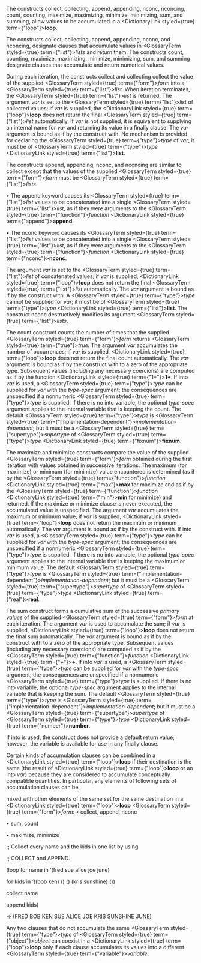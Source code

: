  



The constructs collect, collecting, append, appending, nconc, nconcing, count, counting, maximize, maximizing, minimize, minimizing, sum, and summing, allow values to be accumulated in a <DictionaryLink styled={true} term={"loop"}><b>loop</b></DictionaryLink>. 



The constructs collect, collecting, append, appending, nconc, and nconcing, designate clauses that accumulate values in <GlossaryTerm styled={true} term={"list"}><i>lists</i></GlossaryTerm> and return them. The constructs count, counting, maximize, maximizing, minimize, minimizing, sum, and summing designate clauses that accumulate and return numerical values. 



During each iteration, the constructs collect and collecting collect the value of the supplied <GlossaryTerm styled={true} term={"form"}><i>form</i></GlossaryTerm> into a <GlossaryTerm styled={true} term={"list"}><i>list</i></GlossaryTerm>. When iteration terminates, the <GlossaryTerm styled={true} term={"list"}><i>list</i></GlossaryTerm> is returned. The argument *var* is set to the <GlossaryTerm styled={true} term={"list"}><i>list</i></GlossaryTerm> of collected values; if *var* is supplied, the <DictionaryLink styled={true} term={"loop"}><b>loop</b></DictionaryLink> does not return the final <GlossaryTerm styled={true} term={"list"}><i>list</i></GlossaryTerm> automatically. If *var* is not supplied, it is equivalent to supplying an internal name for *var* and returning its value in a finally clause. The *var* argument is bound as if by the construct with. No mechanism is provided for declaring the <GlossaryTerm styled={true} term={"type"}><i>type</i></GlossaryTerm> of *var*; it must be of <GlossaryTerm styled={true} term={"type"}><i>type</i></GlossaryTerm> <DictionaryLink styled={true} term={"list"}><b>list</b></DictionaryLink>. 



The constructs append, appending, nconc, and nconcing are similar to collect except that the values of the supplied <GlossaryTerm styled={true} term={"form"}><i>form</i></GlossaryTerm> must be <GlossaryTerm styled={true} term={"list"}><i>lists</i></GlossaryTerm>. 







 



 



*•* The append keyword causes its <GlossaryTerm styled={true} term={"list"}><i>list</i></GlossaryTerm> values to be concatenated into a single <GlossaryTerm styled={true} term={"list"}><i>list</i></GlossaryTerm>, as if they were arguments to the <GlossaryTerm styled={true} term={"function"}><i>function</i></GlossaryTerm> <DictionaryLink styled={true} term={"append"}><b>append</b></DictionaryLink>. 



*•* The nconc keyword causes its <GlossaryTerm styled={true} term={"list"}><i>list</i></GlossaryTerm> values to be concatenated into a single <GlossaryTerm styled={true} term={"list"}><i>list</i></GlossaryTerm>, as if they were arguments to the <GlossaryTerm styled={true} term={"function"}><i>function</i></GlossaryTerm> <DictionaryLink styled={true} term={"nconc"}><b>nconc</b></DictionaryLink>. 



The argument *var* is set to the <GlossaryTerm styled={true} term={"list"}><i>list</i></GlossaryTerm> of concatenated values; if *var* is supplied, <DictionaryLink styled={true} term={"loop"}><b>loop</b></DictionaryLink> does not return the final <GlossaryTerm styled={true} term={"list"}><i>list</i></GlossaryTerm> automatically. The *var* argument is bound as if by the construct with. A <GlossaryTerm styled={true} term={"type"}><i>type</i></GlossaryTerm> cannot be supplied for *var*; it must be of <GlossaryTerm styled={true} term={"type"}><i>type</i></GlossaryTerm> <DictionaryLink styled={true} term={"list"}><b>list</b></DictionaryLink>. The construct nconc destructively modifies its argument <GlossaryTerm styled={true} term={"list"}><i>lists</i></GlossaryTerm>. 



The count construct counts the number of times that the supplied <GlossaryTerm styled={true} term={"form"}><i>form</i></GlossaryTerm> returns <GlossaryTerm styled={true} term={"true"}><i>true</i></GlossaryTerm>. The argument *var* accumulates the number of occurrences; if *var* is supplied, <DictionaryLink styled={true} term={"loop"}><b>loop</b></DictionaryLink> does not return the final count automatically. The *var* argument is bound as if by the construct with to a zero of the appropriate type. Subsequent values (including any necessary coercions) are computed as if by the function <DictionaryLink styled={true} term={"1+"}><b>1+</b></DictionaryLink>. If into *var* is used, a <GlossaryTerm styled={true} term={"type"}><i>type</i></GlossaryTerm> can be supplied for *var* with the *type-spec* argument; the consequences are unspecified if a nonnumeric <GlossaryTerm styled={true} term={"type"}><i>type</i></GlossaryTerm> is supplied. If there is no into variable, the optional *type-spec* argument applies to the internal variable that is keeping the count. The default <GlossaryTerm styled={true} term={"type"}><i>type</i></GlossaryTerm> is <GlossaryTerm styled={true} term={"implementation-dependent"}><i>implementation-dependent</i></GlossaryTerm>; but it must be a <GlossaryTerm styled={true} term={"supertype"}><i>supertype</i></GlossaryTerm> of <GlossaryTerm styled={true} term={"type"}><i>type</i></GlossaryTerm> <DictionaryLink styled={true} term={"fixnum"}><b>fixnum</b></DictionaryLink>. 



The maximize and minimize constructs compare the value of the supplied <GlossaryTerm styled={true} term={"form"}><i>form</i></GlossaryTerm> obtained during the first iteration with values obtained in successive iterations. The maximum (for maximize) or minimum (for minimize) value encountered is determined (as if by the <GlossaryTerm styled={true} term={"function"}><i>function</i></GlossaryTerm> <DictionaryLink styled={true} term={"max"}><b>max</b></DictionaryLink> for maximize and as if by the <GlossaryTerm styled={true} term={"function"}><i>function</i></GlossaryTerm> <DictionaryLink styled={true} term={"min"}><b>min</b></DictionaryLink> for minimize) and returned. If the maximize or minimize clause is never executed, the accumulated value is unspecified. The argument *var* accumulates the maximum or minimum value; if *var* is supplied, <DictionaryLink styled={true} term={"loop"}><b>loop</b></DictionaryLink> does not return the maximum or minimum automatically. The *var* argument is bound as if by the construct with. If into *var* is used, a <GlossaryTerm styled={true} term={"type"}><i>type</i></GlossaryTerm> can be supplied for *var* with the *type-spec* argument; the consequences are unspecified if a nonnumeric <GlossaryTerm styled={true} term={"type"}><i>type</i></GlossaryTerm> is supplied. If there is no into variable, the optional *type-spec* argument applies to the internal variable that is keeping the maximum or minimum value. The default <GlossaryTerm styled={true} term={"type"}><i>type</i></GlossaryTerm> is <GlossaryTerm styled={true} term={"implementation-dependent"}><i>implementation-dependent</i></GlossaryTerm>; but it must be a <GlossaryTerm styled={true} term={"supertype"}><i>supertype</i></GlossaryTerm> of <GlossaryTerm styled={true} term={"type"}><i>type</i></GlossaryTerm> <DictionaryLink styled={true} term={"real"}><b>real</b></DictionaryLink>. 



The sum construct forms a cumulative sum of the successive *primary values* of the supplied <GlossaryTerm styled={true} term={"form"}><i>form</i></GlossaryTerm> at each iteration. The argument *var* is used to accumulate the sum; if *var* is supplied, <DictionaryLink styled={true} term={"loop"}><b>loop</b></DictionaryLink> does not return the final sum automatically. The *var* argument is bound as if by the construct with to a zero of the appropriate type. Subsequent values (including any necessary coercions) are computed as if by the <GlossaryTerm styled={true} term={"function"}><i>function</i></GlossaryTerm> <DictionaryLink styled={true} term={"+"}><b>+</b></DictionaryLink>. If into *var* is used, a <GlossaryTerm styled={true} term={"type"}><i>type</i></GlossaryTerm> can be supplied for *var* with the *type-spec* argument; the consequences are unspecified if a nonnumeric <GlossaryTerm styled={true} term={"type"}><i>type</i></GlossaryTerm> is supplied. If there is no into variable, the optional *type-spec* argument applies to the internal variable that is keeping the sum. The default <GlossaryTerm styled={true} term={"type"}><i>type</i></GlossaryTerm> is <GlossaryTerm styled={true} term={"implementation-dependent"}><i>implementation-dependent</i></GlossaryTerm>; but it must be a <GlossaryTerm styled={true} term={"supertype"}><i>supertype</i></GlossaryTerm> of <GlossaryTerm styled={true} term={"type"}><i>type</i></GlossaryTerm> <DictionaryLink styled={true} term={"number"}><b>number</b></DictionaryLink>. 



If into is used, the construct does not provide a default return value; however, the variable is available for use in any finally clause. 



Certain kinds of accumulation clauses can be combined in a <DictionaryLink styled={true} term={"loop"}><b>loop</b></DictionaryLink> if their destination is the same (the result of <DictionaryLink styled={true} term={"loop"}><b>loop</b></DictionaryLink> or an into *var*) because they are considered to accumulate conceptually compatible quantities. In particular, any elements of following sets of accumulation clauses can be 







 



 



mixed with other elements of the same set for the same destination in a <DictionaryLink styled={true} term={"loop"}><b>loop</b></DictionaryLink> <GlossaryTerm styled={true} term={"form"}><i>form</i></GlossaryTerm>: *•* collect, append, nconc 



*•* sum, count 



*•* maximize, minimize 



;; Collect every name and the kids in one list by using 



;; COLLECT and APPEND. 



(loop for name in ’(fred sue alice joe june) 



for kids in ’((bob ken) () () (kris sunshine) ()) 



collect name 



append kids) 



→ (FRED BOB KEN SUE ALICE JOE KRIS SUNSHINE JUNE) 



Any two clauses that do not accumulate the same <GlossaryTerm styled={true} term={"type"}><i>type</i></GlossaryTerm> of <GlossaryTerm styled={true} term={"object"}><i>object</i></GlossaryTerm> can coexist in a <DictionaryLink styled={true} term={"loop"}><b>loop</b></DictionaryLink> only if each clause accumulates its values into a different <GlossaryTerm styled={true} term={"variable"}><i>variable</i></GlossaryTerm>. 




